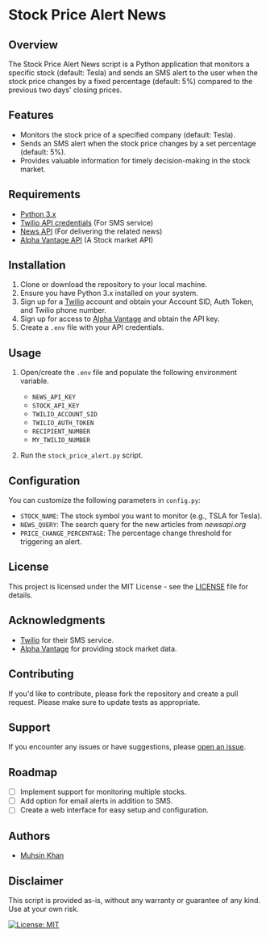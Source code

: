 # Stock Price Alert News

## Overview

The Stock Price Alert News script is a Python application that monitors a specific stock (default: Tesla) and sends an SMS alert to the user when the stock price changes by a fixed percentage (default: 5%) compared to the previous two days' closing prices.

## Features

- Monitors the stock price of a specified company (default: Tesla).
- Sends an SMS alert when the stock price changes by a set percentage (default: 5%).
- Provides valuable information for timely decision-making in the stock market.

## Requirements

- [Python 3.x](https://www.python.org/downloads/)
- [Twilio API credentials](https://www.twilio.com/docs/usage/api) (For SMS service)
- [News API](https://newsapi.org/docs) (For delivering the related news)
- [Alpha Vantage API](https://www.alphavantage.co/) (A Stock market API)

## Installation

1. Clone or download the repository to your local machine.
2. Ensure you have Python 3.x installed on your system.
3. Sign up for a [Twilio](https://www.twilio.com/docs/usage/api)
account and obtain your Account SID, Auth Token, and Twilio phone number.
4. Sign up for access to [Alpha Vantage](https://www.alphavantage.co/)
and obtain the API key.
5. Create a `.env` file with your API credentials.

## Usage

1. Open/create the `.env` file and populate the following environment variable.
   - `NEWS_API_KEY`
   - `STOCK_API_KEY`
   - `TWILIO_ACCOUNT_SID`
   - `TWILIO_AUTH_TOKEN`
   - `RECIPIENT_NUMBER`
   - `MY_TWILIO_NUMBER`

2. Run the `stock_price_alert.py` script.

## Configuration

You can customize the following parameters in `config.py`:

- `STOCK_NAME`: The stock symbol you want to monitor (e.g., TSLA for Tesla).
- `NEWS_QUERY`: The search query for the new articles from *newsapi.org*
- `PRICE_CHANGE_PERCENTAGE`: The percentage change threshold for triggering an alert.

## License

This project is licensed under the MIT License - see the [LICENSE](LICENSE) file for details.

## Acknowledgments

- [Twilio](https://www.twilio.com/) for their SMS service.
- [Alpha Vantage](https://www.alphavantage.co/) for providing stock market data.

## Contributing

If you'd like to contribute, please fork the repository and create a pull request. Please make sure to update tests as appropriate.

## Support

If you encounter any issues or have suggestions, please [open an issue](https://github.com/muhzinkhan/stock-price-news-alert/issues).

## Roadmap

- [ ] Implement support for monitoring multiple stocks.
- [ ] Add option for email alerts in addition to SMS.
- [ ] Create a web interface for easy setup and configuration.

## Authors

- [Muhsin Khan](https://github.com/muhzinkhan)

## Disclaimer

This script is provided as-is, without any warranty or guarantee of any kind. Use at your own risk.

[![License: MIT](https://img.shields.io/badge/License-MIT-yellow.svg)](https://opensource.org/licenses/MIT)
